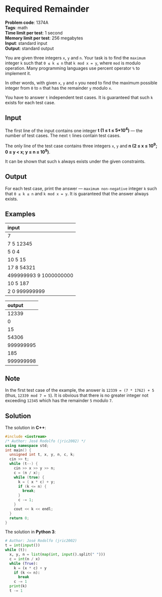 # Required Remainder
**Problem code**: 1374A  
**Tags**: math  
**Time limit per test**: 1 second  
**Memory limit per test**: 256 megabytes  
**Input**: standard input  
**Output**: standard output  

You are given three integers `x`, `y` and `n`. Your task is to find the `maximum` integer `k` such that `0 ≤ k ≤ n` that `k mod x = y`, where `mod` is modulo operation. Many programming languages use percent operator `%` to implement it.

In other words, with given `x`, `y` and `n` you need to find the maximum possible integer from `0` to `n` that has the remainder `y` modulo `x`.

You have to answer `t` independent test cases. It is guaranteed that such `k` exists for each test case.

## Input
The first line of the input contains one integer **t (1 ≤ t ≤ 5*10<sup>4</sup>)** — the number of test cases. The next `t` lines contain test cases.

The only line of the test case contains three integers `x`, `y` and **n (2 ≤ x ≤ 10<sup>9</sup>; 0 ≤ y < x; y ≤ n ≤ 10<sup>9</sup>)**.

It can be shown that such `k` always exists under the given constraints.

## Output
For each test case, print the answer — `maximum non-negative` integer `k` such that `0 ≤ k ≤ n` and `k mod x = y`. It is guaranteed that the answer always exists.

## Examples
| input |
| :--- |
| 7 |
| 7 5 12345 |
| 5 0 4 |
| 10 5 15 |
| 17 8 54321 |
| 499999993 9 1000000000 |
| 10 5 187 |
| 2 0 999999999 |

| output |
| :--- |
| 12339 |
| 0 |
| 15 |
| 54306 |
| 999999995 |
| 185 |
| 999999998 |

## Note
In the first test case of the example, the answer is `12339 = (7 * 1762) + 5` (thus, `12339 mod 7 = 5`). It is obvious that there is no greater integer not exceeding `12345` which has the remainder `5` modulo `7`.

## Solution
The solution in **C++**:
```cpp
#include <iostream>
/* Author: José Rodolfo (jric2002) */
using namespace std;
int main() {
  unsigned int t, x, y, n, c, k;
  cin >> t;
  while (t--) {
    cin >> x >> y >> n;
    c = (n / x);
    while (true) {
      k = ( x * c) + y;
      if (k <= n) {
        break;
      }
      c -= 1;
    }
    cout << k << endl;
  }
  return 0;
}
```

The solution in **Python 3**:
```python
# Author: José Rodolfo (jric2002)
t = int(input())
while (t):
  x, y, n = list(map(int, input().split(" ")))
  c = int(n / x)
  while (True):
    k = (x * c) + y
    if (k <= n):
      break
    c -= 1
  print(k)
  t -= 1
```